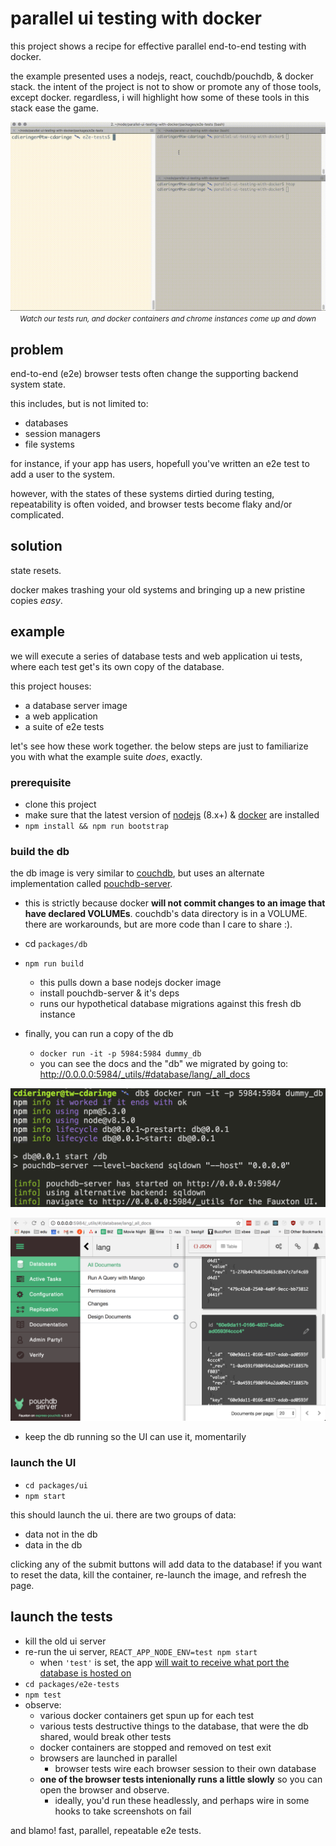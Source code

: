 # parallel ui testing with docker

this project shows a recipe for effective parallel end-to-end testing with docker.

the example presented uses a nodejs, react, couchdb/pouchdb, & docker stack.  the intent of the project is not to show or promote any of those tools, except docker.  regardless, i will highlight how some of these tools in this stack ease the game.

<p align="center">
  <img src="img/demo.mov.gif" />
  <small><i>Watch our tests run, and docker containers and chrome instances come up and down</i></small>
</p>

## problem

end-to-end (e2e) browser tests often change the supporting backend system state.

this includes, but is not limited to:

- databases
- session managers
- file systems

for instance, if your app has users, hopefull you've written an e2e test to add a user to the system.

however, with the states of these systems dirtied during testing, repeatability is often voided, and browser tests become flaky and/or complicated.

## solution

state resets.

docker makes trashing your old systems and bringing up a new pristine copies _easy_.

## example

we will execute a series of database tests and web application ui tests, where each test get's its own copy of the database.

this project houses:

- a database server image
- a web application
- a suite of e2e tests

let's see how these work together.  the below steps are just to familiarize you with what the example suite _does_, exactly.

### prerequisite

- clone this project
- make sure that the latest version of [nodejs](https://nodejs.org/en/) (8.x+) & [docker](https://www.docker.com/) are installed
- `npm install && npm run bootstrap`

### build the db

the db image is very similar to [couchdb](http://docs.couchdb.org/), but uses an alternate implementation called [pouchdb-server](https://github.com/pouchdb/pouchdb-server).
  - this is strictly because docker **will not commit changes to an image that have declared VOLUMEs**.  couchdb's data directory is in a VOLUME.  there are workarounds, but are more code than I care to share :).

- cd `packages/db`
- `npm run build`
  - this pulls down a base nodejs docker image
  - install pouchdb-server & it's deps
  - runs our hypothetical database migrations against this fresh db instance

- finally, you can run a copy of the db
  - `docker run -it -p 5984:5984 dummy_db`
  - you can see the docs and the "db" we migrated by going to: http://0.0.0.0:5984/_utils/#database/lang/_all_docs

![](img/docker-db.png)

![](img/fauxton.png)

- keep the db running so the UI can use it, momentarily

### launch the UI

- `cd packages/ui`
- `npm start`

this should launch the ui. there are two groups of data:

- data not in the db
- data in the db

clicking any of the submit buttons will add data to the database!  if you want to reset the data, kill the container, re-launch the image, and refresh the page.

## launch the tests

- kill the old ui server
- re-run the ui server, `REACT_APP_NODE_ENV=test npm start`
  - when `'test'` is set, the app [will wait to receive what port the database is hosted on](https://github.com/cdaringe/parallel-ui-testing-with-docker/blob/3a6e6ffcb33e4a65b2871b574dd61a283f2e63df/packages/ui/src/util/globals.js#L23-L28)
- `cd packages/e2e-tests`
- `npm test`
- observe:
  - various docker containers get spun up for each test
  - various tests destructive things to the database, that were the db shared, would break other tests
  - docker containers are stopped and removed on test exit
  - browsers are launched in parallel
    - browser tests wire each browser session to their own database
  - **one of the browser tests intenionally runs a little slowly** so you can open the browser and observe.
    - ideally, you'd run these headlessly, and perhaps wire in some hooks to take screenshots on fail

and blamo!  fast, parallel, repeatable e2e tests.
